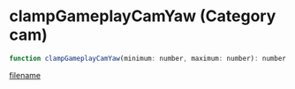 # clampGameplayCamYaw (Category cam)

```js
function clampGameplayCamYaw(minimum: number, maximum: number): number
```

[filename](clampGameplayCamYaw_m.md ':include')